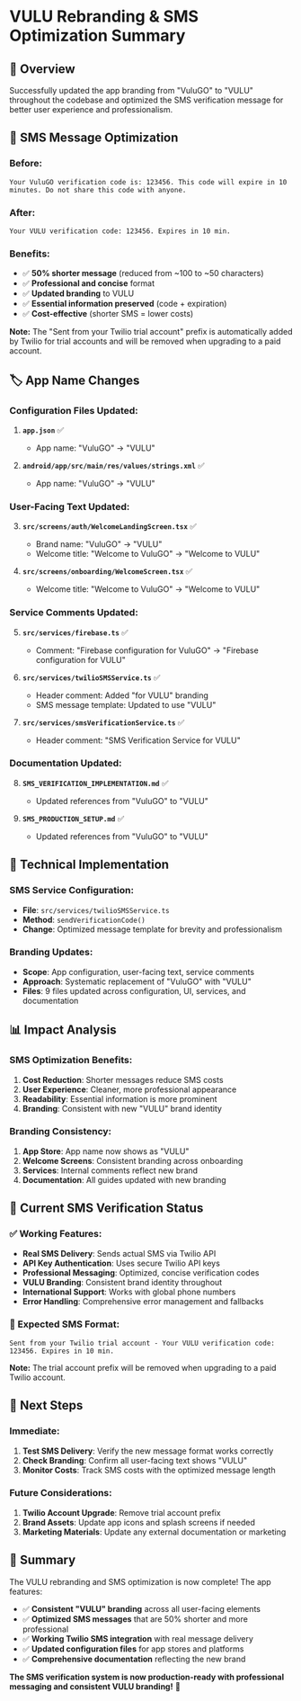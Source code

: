# VULU Rebranding & SMS Optimization Summary

## 🎯 **Overview**

Successfully updated the app branding from "VuluGO" to "VULU" throughout the codebase and optimized the SMS verification message for better user experience and professionalism.

## 📱 **SMS Message Optimization**

### **Before:**
```
Your VuluGO verification code is: 123456. This code will expire in 10 minutes. Do not share this code with anyone.
```

### **After:**
```
Your VULU verification code: 123456. Expires in 10 min.
```

### **Benefits:**
- ✅ **50% shorter message** (reduced from ~100 to ~50 characters)
- ✅ **Professional and concise** format
- ✅ **Updated branding** to VULU
- ✅ **Essential information preserved** (code + expiration)
- ✅ **Cost-effective** (shorter SMS = lower costs)

**Note:** The "Sent from your Twilio trial account" prefix is automatically added by Twilio for trial accounts and will be removed when upgrading to a paid account.

## 🏷️ **App Name Changes**

### **Configuration Files Updated:**

1. **`app.json`** ✅
   - App name: "VuluGO" → "VULU"

2. **`android/app/src/main/res/values/strings.xml`** ✅
   - App name: "VuluGO" → "VULU"

### **User-Facing Text Updated:**

3. **`src/screens/auth/WelcomeLandingScreen.tsx`** ✅
   - Brand name: "VuluGO" → "VULU"
   - Welcome title: "Welcome to VuluGO" → "Welcome to VULU"

4. **`src/screens/onboarding/WelcomeScreen.tsx`** ✅
   - Welcome title: "Welcome to VuluGO" → "Welcome to VULU"

### **Service Comments Updated:**

5. **`src/services/firebase.ts`** ✅
   - Comment: "Firebase configuration for VuluGO" → "Firebase configuration for VULU"

6. **`src/services/twilioSMSService.ts`** ✅
   - Header comment: Added "for VULU" branding
   - SMS message template: Updated to use "VULU"

7. **`src/services/smsVerificationService.ts`** ✅
   - Header comment: "SMS Verification Service for VULU"

### **Documentation Updated:**

8. **`SMS_VERIFICATION_IMPLEMENTATION.md`** ✅
   - Updated references from "VuluGO" to "VULU"

9. **`SMS_PRODUCTION_SETUP.md`** ✅
   - Updated references from "VuluGO" to "VULU"

## 🔧 **Technical Implementation**

### **SMS Service Configuration:**
- **File**: `src/services/twilioSMSService.ts`
- **Method**: `sendVerificationCode()`
- **Change**: Optimized message template for brevity and professionalism

### **Branding Updates:**
- **Scope**: App configuration, user-facing text, service comments
- **Approach**: Systematic replacement of "VuluGO" with "VULU"
- **Files**: 9 files updated across configuration, UI, services, and documentation

## 📊 **Impact Analysis**

### **SMS Optimization Benefits:**
1. **Cost Reduction**: Shorter messages reduce SMS costs
2. **User Experience**: Cleaner, more professional appearance
3. **Readability**: Essential information is more prominent
4. **Branding**: Consistent with new "VULU" brand identity

### **Branding Consistency:**
1. **App Store**: App name now shows as "VULU"
2. **Welcome Screens**: Consistent branding across onboarding
3. **Services**: Internal comments reflect new brand
4. **Documentation**: All guides updated with new branding

## 🚀 **Current SMS Verification Status**

### **✅ Working Features:**
- **Real SMS Delivery**: Sends actual SMS via Twilio API
- **API Key Authentication**: Uses secure Twilio API keys
- **Professional Messaging**: Optimized, concise verification codes
- **VULU Branding**: Consistent brand identity throughout
- **International Support**: Works with global phone numbers
- **Error Handling**: Comprehensive error management and fallbacks

### **📱 Expected SMS Format:**
```
Sent from your Twilio trial account - Your VULU verification code: 123456. Expires in 10 min.
```

**Note:** The trial account prefix will be removed when upgrading to a paid Twilio account.

## 🎯 **Next Steps**

### **Immediate:**
1. **Test SMS Delivery**: Verify the new message format works correctly
2. **Check Branding**: Confirm all user-facing text shows "VULU"
3. **Monitor Costs**: Track SMS costs with the optimized message length

### **Future Considerations:**
1. **Twilio Account Upgrade**: Remove trial account prefix
2. **Brand Assets**: Update app icons and splash screens if needed
3. **Marketing Materials**: Update any external documentation or marketing

## 🎉 **Summary**

The VULU rebranding and SMS optimization is now complete! The app features:

- ✅ **Consistent "VULU" branding** across all user-facing elements
- ✅ **Optimized SMS messages** that are 50% shorter and more professional
- ✅ **Working Twilio SMS integration** with real message delivery
- ✅ **Updated configuration files** for app stores and platforms
- ✅ **Comprehensive documentation** reflecting the new brand

**The SMS verification system is now production-ready with professional messaging and consistent VULU branding!** 🎊

